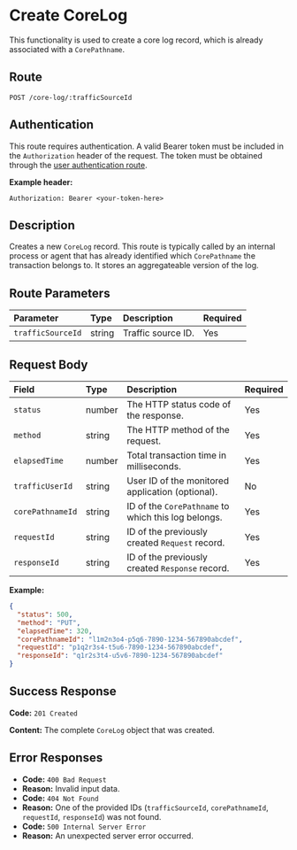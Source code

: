 # Create CoreLog

This functionality is used to create a core log record, which is already associated with a `CorePathname`.

## Route

`POST /core-log/:trafficSourceId`

## Authentication

This route requires authentication. A valid Bearer token must be included in the `Authorization` header of the request. The token must be obtained through the [user authentication route](/api/user/authuser/).

**Example header:**

```
Authorization: Bearer <your-token-here>
```

## Description

Creates a new `CoreLog` record. This route is typically called by an internal process or agent that has already identified which `CorePathname` the transaction belongs to. It stores an aggregateable version of the log.

## Route Parameters

| Parameter         | Type   | Description        | Required |
| :---------------- | :----- | :----------------- | :------- |
| `trafficSourceId` | string | Traffic source ID. | Yes      |

## Request Body

| Field            | Type   | Description                                         | Required |
| :--------------- | :----- | :-------------------------------------------------- | :------- |
| `status`         | number | The HTTP status code of the response.               | Yes      |
| `method`         | string | The HTTP method of the request.                     | Yes      |
| `elapsedTime`    | number | Total transaction time in milliseconds.             | Yes      |
| `trafficUserId`  | string | User ID of the monitored application (optional).    | No       |
| `corePathnameId` | string | ID of the `CorePathname` to which this log belongs. | Yes      |
| `requestId`      | string | ID of the previously created `Request` record.      | Yes      |
| `responseId`     | string | ID of the previously created `Response` record.     | Yes      |

**Example:**

```json
{
  "status": 500,
  "method": "PUT",
  "elapsedTime": 320,
  "corePathnameId": "l1m2n3o4-p5q6-7890-1234-567890abcdef",
  "requestId": "p1q2r3s4-t5u6-7890-1234-567890abcdef",
  "responseId": "q1r2s3t4-u5v6-7890-1234-567890abcdef"
}
```

## Success Response

**Code:** `201 Created`

**Content:** The complete `CoreLog` object that was created.

## Error Responses

- **Code:** `400 Bad Request`
- **Reason:** Invalid input data.
- **Code:** `404 Not Found`
- **Reason:** One of the provided IDs (`trafficSourceId`, `corePathnameId`, `requestId`, `responseId`) was not found.
- **Code:** `500 Internal Server Error`
- **Reason:** An unexpected server error occurred.
